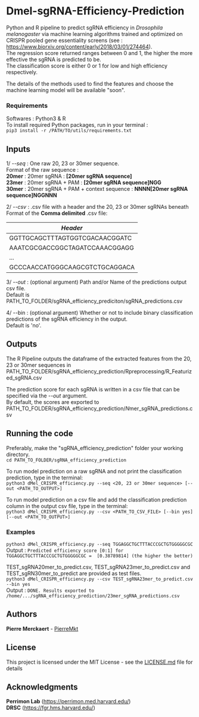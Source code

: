 # Dmel-sgRNA-Efficiency-Prediction

Python and R pipeline to predict sgRNA efficiency in *Drosophila melanogaster* via machine learning algorithms trained and optimized on CRISPR pooled gene essentiality screens (see : https://www.biorxiv.org/content/early/2018/03/01/274464).   
The regression score returned ranges between 0 and 1, the higher the more effective the sgRNA is predicted to be.    
The classification score is either 0 or 1 for low and high efficiency respectively.	

The details of the methods used to find the features and choose the machine learning model will be available "soon".    

### Requirements
Softwares : Python3 & R   
To install required Python packages, run in your terminal :   
```pip3 install -r /PATH/TO/utils/requirements.txt```
  
## Inputs
1/ _--seq_ : One raw 20, 23 or 30mer sequence.   
Format of the raw sequence :  
**20mer** : 20mer sgRNA : **[20mer sgRNA sequence]**   
**23mer** : 20mer sgRNA + PAM : **[20mer sgRNA sequence]NGG**   
**30mer** : 20mer sgRNA + PAM + context sequence : **NNNN[20mer sgRNA sequence]NGGNNN**   
      
2/ _--csv_ : .csv file with a header and the 20, 23 or 30mer sgRNAs beneath   
Format of the **Comma delimited** .csv file:

|  _Header_  |
| ------------- |
|  GGTTGCAGCTTTAGTGGTCGACAACGGATC  |
|  AAATCGCGACCGGCTAGATCCAAACGGAGG  | 
|              ...                 | 
|  GCCCAACCATGGGCAAGCGTCTGCAGGACA  | 

3/ _--out_ : (optional argument) Path and/or Name of the predictions output csv file.   
Default is PATH_TO_FOLDER/sgRNA_efficiency_prediciton/sgRNA_predictions.csv   

4/ --bin : (optional argument) Whether or not to include binary classification predictions of the sgRNA efficiency in the output.   
Default is 'no'.

## Outputs
The R Pipeline outputs the dataframe of the extracted features from the 20, 23 or 30mer sequences in PATH_TO_FOLDER/sgRNA_efficiency_prediction/Rpreprocessing/R_Featurized_sgRNA.csv

The prediction score for each sgRNA is written in a csv file that can be specified via the _--out_ argument.    
By default, the scores are exported to PATH_TO_FOLDER/sgRNA_efficiency_prediction/*N*mer_sgRNA_predictions.csv

## Running the code
Preferably, make the "sgRNA_efficiency_prediction" folder your working directory.   
```cd PATH_TO_FOLDER/sgRNA_efficiency_prediction```

To run model prediction on a raw sgRNA and not print the classification prediction, type in the terminal:   
```python3 dMel_CRISPR_efficiency.py --seq <20, 23 or 30mer sequence> [--out <PATH_TO_OUTPUT>]```   
   
To run model prediction on a csv file and add the classification prediction column in the output csv file, type in the terminal:    
```python3 dMel_CRISPR_efficiency.py --csv <PATH_TO_CSV_FILE> [--bin yes] [--out <PATH_TO_OUTPUT>]```

### Examples
```python3 dMel_CRISPR_efficiency.py --seq TGGAGGCTGCTTTACCCGCTGTGGGGGCGC```    
Output : ```Predicted efficiency score [0:1] for TGGAGGCTGCTTTACCCGCTGTGGGGGCGC =  [0.38789814] (the higher the better)```

TEST_sgRNA20mer_to_predict.csv, TEST_sgRNA23mer_to_predict.csv and TEST_sgRN30mer_to_predict are provided as test files.   
```python3 dMel_CRISPR_efficiency.py --csv TEST_sgRNA23mer_to_predict.csv --bin yes```     
Output : ```DONE. Results exported to /home/.../sgRNA_efficiency_prediction/23mer_sgRNA_predictions.csv```

## Authors

**Pierre Merckaert** - [PierreMkt](https://github.com/PierreMkt)

## License

This project is licensed under the MIT License - see the [LICENSE.md](LICENSE.md) file for details

## Acknowledgments

**Perrimon Lab** (https://perrimon.med.harvard.edu/)    
**DRSC** (https://fgr.hms.harvard.edu/)

